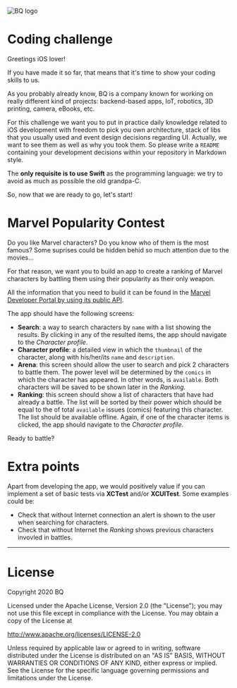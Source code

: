 ![BQ logo][bqlogo]

# Coding challenge

Greetings iOS lover!

If you have made it so far, that means that it's time to show your coding skills to us.

As you probably already know, BQ is a company known for working on really different kind of projects: backend-based apps, IoT, robotics, 3D printing, camera, eBooks, etc.

For this challenge we want you to put in practice daily knowledge related to iOS development with freedom to pick you own architecture, stack of libs that you usually used and event design decisions regarding UI. Actually, we want to see them as well as why you took them. So please write a `README` containing your development decisions within your repository in Markdown style.

The **only requisite is to use Swift** as the programming language: we try to avoid as much as possible the old grandpa-C.

So, now that we are ready to go, let's start!

# Marvel Popularity Contest

Do you like Marvel characters? Do you know who of them is the most famous? Some suprises could be hidden behid so much attention due to the movies...

For that reason, we want you to build an app to create a ranking of Marvel characters by battling them using their popularity as their only weapon.

All the information that you need to build it can be found in the [Marvel Developer Portal by using its public API](https://developer.marvel.com/).

The app should have the following screens:
- **Search**: a way to search characters by `name` with a list showing the results. By clicking in any of the resulted items, the app should navigate to the *Character profile*.
- **Character profile**: a detailed view in which the `thumbnail` of the character, along with his/her/its `name` and `description`.
- **Arena**: this screen should allow the user to search and pick 2 characters to battle them. The power level will be determined by the  `comics` in which the character has appeared. In other words, is `available`. Both characters will be saved to be shown later in the *Ranking*.
- **Ranking**: this screen should show a list of characters that have had already a battle. The list will be sorted by their power which should be equal to the of total `available` issues (comics) featuring this character. The list should be available offline. Again, if one of the character items is clicked, the app should navigate to the *Character profile*.

Ready to battle?

# Extra points

Apart from developing the app, we would positively value if you can implement a set of basic tests via **XCTest** and/or **XCUITest**. Some examples could be:
- Check that without Internet connection an alert is shown to the user when searching for characters.
- Check that without Internet the *Ranking* shows previous characters invovled in battles.


---

# License

Copyright 2020 BQ

Licensed under the Apache License, Version 2.0 (the "License");
you may not use this file except in compliance with the License.
You may obtain a copy of the License at

  http://www.apache.org/licenses/LICENSE-2.0

Unless required by applicable law or agreed to in writing, software
distributed under the License is distributed on an "AS IS" BASIS,
WITHOUT WARRANTIES OR CONDITIONS OF ANY KIND, either express or implied.
See the License for the specific language governing permissions and
limitations under the License.

[bqlogo]:https://storage.googleapis.com/bqcom15.statics.bq.com/bqcom/static/Pressroom/logos/logoandsymbol/BQlogosymbol200x200.jpg


